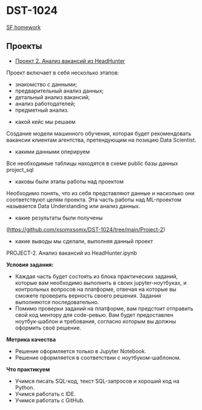 # DST-1024
[SF homework](https://github.com/xsomxsomx/DST-1024)
## Проекты
* [Проект 2. Анализ вакансий из HeadHunter](https://github.com/xsomxsomx/DST-1024/tree/main/Project-2)

Проект включает в себя несколько этапов:
- знакомство с данными;
- предварительный анализ данных;
- детальный анализ вакансий;
- анализ работодателей;
- предметный анализ.
* какой кейс мы решаем

Создание модели машинного обучения, которая будет рекомендовать вакансии клиентам агентства, претендующим на позицию Data Scientist.
* какими данными оперируем

Все необходимые таблицы находятся в схеме public базы данных project_sql
* каковы были этапы работы над проектом

Необходимо понять, что из себя представляют данные и насколько они соответствуют целям проекта. Эта часть работы над ML-проектом называется Data Understanding или анализ данных.
* какие результаты были получены

(https://github.com/xsomxsomx/DST-1024/tree/main/Project-2)
* какие выводы мы сделали, выполняя данный проект

PROJECT-2. Анализ вакансий из HeadHunter.ipynb

**Условия задания:**
- Каждая часть будет состоять из блока практических заданий, которые вам необходимо выполнить в своих jupyter-ноутбуках, и контрольных вопросов на платформе, отвечая на которые вы сможете проверить верность своего решения. Задания выполняются последовательно.
- Помимо проверки заданий на платформе, вам предстоит отправить свой код ментору для code-ревью. Вам будет предоставлен ноутбук-шаблон и требования, согласно которым вы должны оформить своё решение.

**Метрика качества**     
- Решение оформляется только в Jupyter Notebook.
- Решение оформляется в соответствии с ноутбуком-шаблоном.

**Что практикуем**     
- Учимся писать SQL-код, текст SQL-запросов и хороший код на Python.
- Учимся работать с IDE.
- Учимся работать с GitHub.